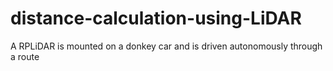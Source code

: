 # distance-calculation-using-LiDAR
A RPLiDAR is mounted on a donkey car and is driven autonomously through a route
